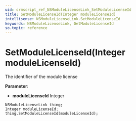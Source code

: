 ```yaml
---
uid: crmscript_ref_NSModuleLicenseLink_SetModuleLicenseId
title: SetModuleLicenseId(Integer moduleLicenseId)
intellisense: NSModuleLicenseLink.SetModuleLicenseId
keywords: NSModuleLicenseLink, GetModuleLicenseId
so.topic: reference
---
```


# SetModuleLicenseId(Integer moduleLicenseId)

The identifier of the module license

**Parameter:** 
 - **moduleLicenseId** Integer

```crmscript
NSModuleLicenseLink thing;
Integer moduleLicenseId;
thing.SetModuleLicenseId(moduleLicenseId);
```

